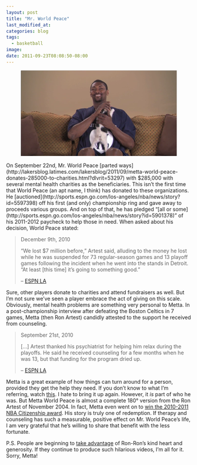 ```yaml
---
layout: post
title: "Mr. World Peace"
last_modified_at:
categories: blog
tags:
  - basketball
image:
date: 2011-09-23T08:08:50-08:00
---
```

<figure>
    <img src="/images/metta-world-peace.png" alt="Metta World Peace">
</figure>
On September 22nd, Mr. World Peace [parted ways](http://lakersblog.latimes.com/lakersblog/2011/09/metta-world-peace-donates-285000-to-charities.html?dlvrit=53297) with $285,000 with several mental health charities as the beneficiaries. This isn’t the first time that World Peace (an apt name, I think) has donated to these organizations. He [auctioned](http://sports.espn.go.com/los-angeles/nba/news/story?id=5597398) off his first (and only) championship ring and gave away to proceeds various groups. And on top of that, he has pledged “[all or some](http://sports.espn.go.com/los-angeles/nba/news/story?id=5901378)” of his 2011-2012 paycheck to help those in need. When asked about his decision, World Peace stated:

> December 9th, 2010
> 
> “We lost $7 million before,” Artest said, alluding to the money he lost while he was suspended for 73 regular-season games and 13 playoff games following the incident when he went into the stands in Detroit. “At least [this time] it’s going to something good.”
> 
> – [ESPN LA](http://www.espn.com/los-angeles/nba/news/story?id=5901378)

Sure, other players donate to charities and attend fundraisers as well. But I’m not sure we’ve seen a player embrace the act of giving on this scale. Obviously, mental health problems are something very personal to Metta. In a post-championship interview after defeating the Boston Celtics in 7 games, Metta (then Ron Artest) candidly attested to the support he received from counseling.

> September 21st, 2010
> 
> […] Artest thanked his psychiatrist for helping him relax during the playoffs. He said he received counseling for a few months when he was 13, but that funding for the program dried up.
> 
> – [ESPN LA](http://sports.espn.go.com/los-angeles/nba/news/story?id=5597398)

Metta is a great example of how things can turn around for a person, provided they get the help they need. If you don’t know to what I’m referring, watch [this](http://www.youtube.com/watch?v=yjnFn3gQrts). I hate to bring it up again. However, it *is* part of who he was. But Metta World Peace is almost a complete 180° version from the Ron Artest of November 2004. In fact, Metta even went on to [win the 2010-2011 NBA Citizenship award](http://sports.yahoo.com/nba/blog/ball_dont_lie/post/Ron-Artest-wins-2010-11-NBA-Citizenship-Award?urn=nba-wp2077). His story is truly one of redemption. If therapy and counseling has such a measurable, positive effect on Mr. World Peace’s life, I am very grateful that he’s willing to share that benefit with the less fortunate.

P.S. People are beginning to [take advantage](http://www.youtube.com/watch?v=mUC-GjJh8dY) of Ron-Ron’s kind heart and generosity. If they continue to produce such hilarious videos, I’m all for it. Sorry, Metta!

